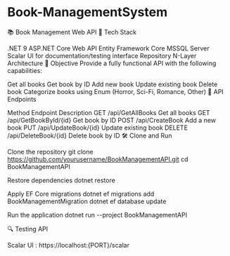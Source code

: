 # Book-ManagementSystem
📚 Book Management Web API 🚀 Tech Stack

.NET 9
ASP.NET Core Web API
Entity Framework Core
MSSQL Server
Scalar UI for documentation/testing interface
Repository
N-Layer Architecture
🎯 Objective Provide a fully functional API with the following capabilities:

Get all books
Get book by ID
Add new book
Update existing book
Delete book
Categorize books using Enum (Horror, Sci-Fi, Romance, Other)
🔌 API Endpoints

Method	Endpoint	Description
GET	/api/GetAllBooks	Get all books
GET	/api/GetBookById/{id}	Get book by ID
POST	/api/CreateBook	Add a new book
PUT	/api/UpdateBook/{id}	Update existing book
DELETE	/api/DeleteBook/{id}	Delete book by ID
🛠️ Clone and Run

Clone the repository
git clone https://github.com/yourusername/BookManagementAPI.git cd BookManagementAPI

Restore dependencies
dotnet restore

Apply EF Core migrations
dotnet ef migrations add BookManagementMigration dotnet ef database update

Run the application
dotnet run --project BookManagementAPI

🔍 Testing API

Scalar UI : https://localhost:{PORT}/scalar
